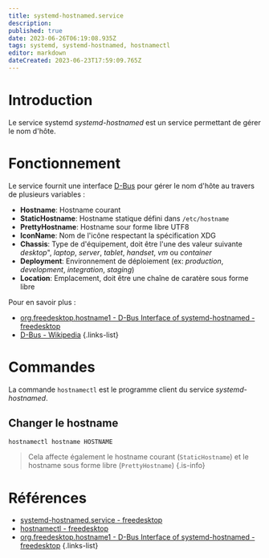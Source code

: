 ```yaml
---
title: systemd-hostnamed.service
description: 
published: true
date: 2023-06-26T06:19:08.935Z
tags: systemd, systemd-hostnamed, hostnamectl
editor: markdown
dateCreated: 2023-06-23T17:59:09.765Z
---
```


# Introduction
Le service systemd *systemd-hostnamed* est un service permettant de gérer le nom d'hôte.

# Fonctionnement
Le service fournit une interface [D-Bus](https://en.wikipedia.org/wiki/D-Bus) pour gérer le nom d'hôte au travers de plusieurs variables :
- **Hostname**: Hostname courant 
- **StaticHostname**: Hostname statique défini dans `/etc/hostname`
- **PrettyHostname**: Hostname sour forme libre UTF8 
- **IconName**: Nom de l'icône respectant la spécification XDG
- **Chassis**: Type de d'équipement, doit être l'une des valeur suivante *desktop*", *laptop*, *server*, *tablet*, *handset*, *vm* ou *container*
- **Deployment**: Environnement de déploiement (ex: *production*, *development*, *integration*, *staging*)
- **Location**: Emplacement, doit être une chaîne de caratère sous forme libre 

Pour en savoir plus :
- [org.freedesktop.hostname1 - D-Bus Interface of systemd-hostnamed - freedesktop](https://www.freedesktop.org/software/systemd/man/org.freedesktop.hostname1.html)
- [D-Bus - Wikipedia](https://en.wikipedia.org/wiki/D-Bus)
{.links-list}

# Commandes
La commande `hostnamectl` est le programme client du service *systemd-hostnamed*.

## Changer le hostname 
```bash
hostnamectl hostname HOSTNAME
```
> Cela affecte également le hostname courant (`StaticHostname`) et le hostname sous forme libre (`PrettyHostname`) 
{.is-info}

# Références
- [systemd-hostnamed.service - freedesktop](https://www.freedesktop.org/software/systemd/man/systemd-hostnamed.service.html)
- [hostnamectl - freedesktop](https://www.freedesktop.org/software/systemd/man/hostnamectl.html)
- [org.freedesktop.hostname1 - D-Bus Interface of systemd-hostnamed - freedesktop](https://www.freedesktop.org/software/systemd/man/org.freedesktop.hostname1.html)
{.links-list}